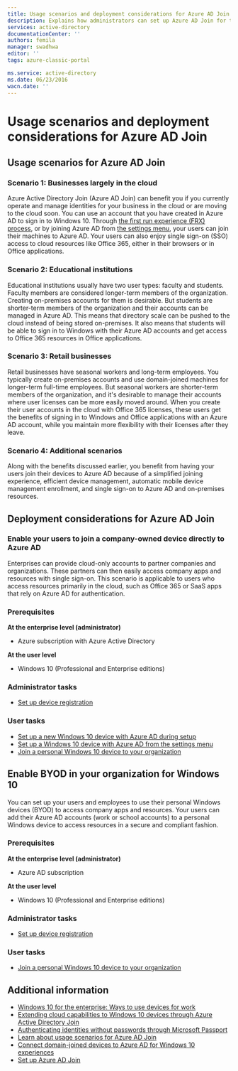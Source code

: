 ```yaml
---
title: Usage scenarios and deployment considerations for Azure AD Join| Azure
description: Explains how administrators can set up Azure AD Join for their end users (employees, students, other users). It also discusses the different real-world scenarios for using Azure AD Join.
services: active-directory
documentationCenter: ''
authors: femila
manager: swadhwa
editor: ''
tags: azure-classic-portal

ms.service: active-directory
ms.date: 06/23/2016
wacn.date: ''
---
```


# Usage scenarios and deployment considerations for Azure AD Join 

## Usage scenarios for Azure AD Join
### Scenario 1: Businesses largely in the cloud

Azure Active Directory Join (Azure AD Join) can benefit you if you currently operate and manage identities for your business in the cloud or are moving to the cloud soon. You can use an account that you have created in Azure AD to sign in to Windows 10. Through [the first run experience (FRX) process](./active-directory-azureadjoin-user-frx.md), or by joining Azure AD from [the settings menu](./active-directory-azureadjoin-user-upgrade.md), your users can join their machines to Azure AD.  Your users can also enjoy single sign-on (SSO) access to  cloud resources like Office 365, either in their browsers or in Office applications.

### Scenario 2: Educational institutions

Educational institutions usually have two user types: faculty and students. Faculty members are considered longer-term members of the organization. Creating on-premises accounts for them is desirable. But students are shorter-term members of the organization and  their accounts can be managed in Azure AD. This means that directory scale can be pushed to the cloud instead of being stored on-premises. It also means that students  will be able to sign in to Windows with their Azure AD accounts and get access to Office 365 resources in Office applications.

### Scenario 3: Retail businesses

Retail businesses have seasonal workers and long-term employees. You typically create on-premises accounts and use domain-joined machines for longer-term full-time employees. But seasonal workers are shorter-term members of the organization, and it's desirable to manage their accounts where user licenses can be more easily moved around. When you create their user accounts in the cloud with Office 365 licenses, these users get the benefits of signing in to Windows and Office applications with an Azure AD account, while you maintain more flexibility with their licenses after they leave.

### Scenario 4: Additional scenarios

Along with the benefits discussed earlier, you  benefit from having your users join their devices to Azure AD because of a simplified joining experience, efficient device management, automatic mobile device management enrollment, and single sign-on to Azure AD and on-premises resources.  

## Deployment considerations for Azure AD Join

### Enable your users to join a company-owned device directly to Azure AD

Enterprises can provide cloud-only accounts to partner companies and organizations. These partners can then easily access company apps and resources with single sign-on. This scenario is applicable to users who access resources primarily in the cloud, such as Office 365 or SaaS apps that rely on Azure AD for authentication.

### Prerequisites
**At the enterprise level (administrator)**

* Azure subscription with Azure Active Directory  

**At the user level**

* Windows 10 (Professional and Enterprise editions)

### Administrator tasks
* [Set up device registration](./active-directory-azureadjoin-setup.md)

### User tasks
* [Set up a new Windows 10 device with Azure AD during setup](./active-directory-azureadjoin-user-frx.md)
* [Set up a Windows 10 device with Azure AD from the settings menu](./active-directory-azureadjoin-user-upgrade.md)
* [Join a personal Windows 10 device to your organization](./active-directory-azureadjoin-personal-device.md)

## Enable BYOD in your organization for Windows 10
You can set up your users and employees to use their personal Windows devices (BYOD) to access company apps and resources. Your users can add their Azure AD accounts (work or school accounts) to a personal Windows device to access resources in a secure and compliant fashion.

### Prerequisites
**At the enterprise level (administrator)**

* Azure AD subscription

**At the user level**

* Windows 10 (Professional and Enterprise editions)

### Administrator tasks

* [Set up device registration](./active-directory-azureadjoin-setup.md)

### User tasks
* [Join a personal Windows 10 device to your organization](./active-directory-azureadjoin-personal-device.md)

## Additional information
* [Windows 10 for the enterprise: Ways to use devices for work](/documentation/articles/active-directory-azureadjoin-windows10-devices-overview/)
* [Extending cloud capabilities to Windows 10 devices through Azure Active Directory Join](./active-directory-azureadjoin-user-upgrade.md)
* [Authenticating identities without passwords through Microsoft Passport](./active-directory-azureadjoin-passport.md)
* [Learn about usage scenarios for Azure AD Join](./active-directory-azureadjoin-deployment-aadjoindirect.md)
* [Connect domain-joined devices to Azure AD for Windows 10 experiences](/documentation/articles/active-directory-azureadjoin-devices-group-policy/)
* [Set up Azure AD Join](./active-directory-azureadjoin-setup.md)